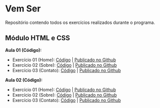 # Vem Ser
  
Repositório contendo todos os exercícios realizados durante o programa.  
  
## Módulo HTML e CSS
**Aula 01 (Código):**
- Exercício 01 (Home): [Código](https://github.com/mayraamaral/vemser/blob/main/html/ex1/index.html) | [Publicado no Github](https://mayraamaral.github.io/vemser/html/ex1/)  
- Exercício 02 (Sobre): [Código](https://github.com/mayraamaral/vemser/blob/main/html/ex1/sobre.html) | [Publicado no Github](https://mayraamaral.github.io/vemser/html/ex1/sobre.html)
- Exercício 03 (Contato): [Código](https://github.com/mayraamaral/vemser/blob/main/html/ex1/contato.html) | [Publicado no Github](https://mayraamaral.github.io/vemser/html/ex1/contato.html)  
  
**Aula 02 (Código):**
- Exercício 01 (Home): [Código](https://github.com/mayraamaral/vemser/blob/main/html/ex2/index.html) | [Publicado no Github](https://mayraamaral.github.io/vemser/html/ex2/)  
- Exercício 02 (Sobre): [Código](https://github.com/mayraamaral/vemser/blob/main/html/ex2/sobre.html) | [Publicado no Github](https://mayraamaral.github.io/vemser/html/ex2/sobre.html)
- Exercício 03 (Contato): [Código](https://github.com/mayraamaral/vemser/blob/main/html/ex2/contato.html) | [Publicado no Github](https://mayraamaral.github.io/vemser/html/ex2/contato.html)
  